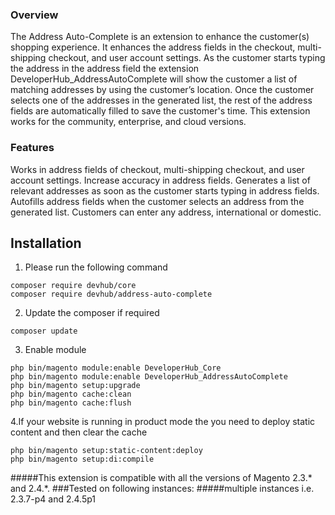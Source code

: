 ### Overview ###

The Address Auto-Complete is an extension to enhance the customer(s) shopping experience. It enhances the address fields in the checkout, multi-shipping checkout, and user account settings. As the customer starts typing the address in the address field the extension DeveloperHub_AddressAutoComplete will show the customer a list of matching addresses by using the customer’s location. Once the customer selects one of the addresses in the generated list, the rest of the address fields are automatically filled to save the customer's time. This extension works for the community, enterprise, and cloud versions.

### Features ###

Works in address fields of checkout, multi-shipping checkout, and user account settings.
Increase accuracy in address fields.
Generates a list of relevant addresses as soon as the customer starts typing in address fields.
Autofills address fields when the customer selects an address from the generated list.
Customers can enter any address, international or domestic.

## Installation

1. Please run the following command
```shell
composer require devhub/core
composer require devhub/address-auto-complete
```

2. Update the composer if required
```shell
composer update
```

3. Enable module
```shell
php bin/magento module:enable DeveloperHub_Core
php bin/magento module:enable DeveloperHub_AddressAutoComplete
php bin/magento setup:upgrade
php bin/magento cache:clean
php bin/magento cache:flush
```
4.If your website is running in product mode the you need to deploy static content and
then clear the cache
```shell
php bin/magento setup:static-content:deploy
php bin/magento setup:di:compile
```



#####This extension is compatible with all the versions of Magento 2.3.* and 2.4.*.
###Tested on following instances:
#####multiple instances i.e. 2.3.7-p4 and 2.4.5p1
